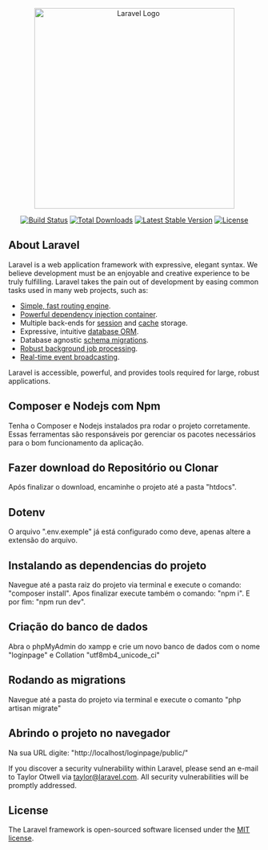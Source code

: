 <p align="center"><a href="https://laravel.com" target="_blank"><img src="https://raw.githubusercontent.com/laravel/art/master/logo-lockup/5%20SVG/2%20CMYK/1%20Full%20Color/laravel-logolockup-cmyk-red.svg" width="400" alt="Laravel Logo"></a></p>

<p align="center">
<a href="https://github.com/laravel/framework/actions"><img src="https://github.com/laravel/framework/workflows/tests/badge.svg" alt="Build Status"></a>
<a href="https://packagist.org/packages/laravel/framework"><img src="https://img.shields.io/packagist/dt/laravel/framework" alt="Total Downloads"></a>
<a href="https://packagist.org/packages/laravel/framework"><img src="https://img.shields.io/packagist/v/laravel/framework" alt="Latest Stable Version"></a>
<a href="https://packagist.org/packages/laravel/framework"><img src="https://img.shields.io/packagist/l/laravel/framework" alt="License"></a>
</p>

## About Laravel

Laravel is a web application framework with expressive, elegant syntax. We believe development must be an enjoyable and creative experience to be truly fulfilling. Laravel takes the pain out of development by easing common tasks used in many web projects, such as:

- [Simple, fast routing engine](https://laravel.com/docs/routing).
- [Powerful dependency injection container](https://laravel.com/docs/container).
- Multiple back-ends for [session](https://laravel.com/docs/session) and [cache](https://laravel.com/docs/cache) storage.
- Expressive, intuitive [database ORM](https://laravel.com/docs/eloquent).
- Database agnostic [schema migrations](https://laravel.com/docs/migrations).
- [Robust background job processing](https://laravel.com/docs/queues).
- [Real-time event broadcasting](https://laravel.com/docs/broadcasting).

Laravel is accessible, powerful, and provides tools required for large, robust applications.

## Composer e Nodejs com Npm

Tenha o Composer e Nodejs instalados pra rodar o projeto corretamente. Essas ferramentas são responsáveis por gerenciar os pacotes necessários para o bom funcionamento da aplicação.

## Fazer download do Repositório ou Clonar

Após finalizar o download, encaminhe o projeto até a pasta "htdocs".

## Dotenv

O arquivo ".env.exemple" já está configurado como deve, apenas altere a extensão do arquivo.

## Instalando as dependencias do projeto

Navegue até a pasta raiz do projeto via terminal e execute o comando: "composer install".
Apos finalizar execute também o comando: "npm i".
E por fim: "npm run dev".

## Criação do banco de dados

Abra o phpMyAdmin do xampp e crie um novo banco de dados com o nome "loginpage" e Collation "utf8mb4_unicode_ci"

## Rodando as migrations

Navegue até a pasta do projeto via terminal e execute o comanto "php artisan migrate"

## Abrindo o projeto no navegador

Na sua URL digite: "http://localhost/loginpage/public/"


If you discover a security vulnerability within Laravel, please send an e-mail to Taylor Otwell via [taylor@laravel.com](mailto:taylor@laravel.com). All security vulnerabilities will be promptly addressed.

## License

The Laravel framework is open-sourced software licensed under the [MIT license](https://opensource.org/licenses/MIT).
